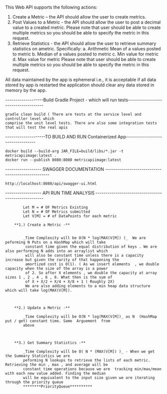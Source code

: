 This  Web API supports the following actions:
1. Create a Metric – the API should allow the user to create metrics.
2. Post Values to a Metric - the API should allow the user to post a decimal value to a created
metric. Please note that user should be able to create multiple metrics so you should be able to
specify the metric in this request.
3. Retrieve Statistics - the API should allow the user to retrieve summary statistics on ametric.
Specifically:
a. Arithmetic Mean of a values posted to metric
b. Median of a values posted to metric
c. Min value for metric
d. Max value for metric
Please note that user should be able to create multiple metrics so you should be able to specify
the metric in this request.

All data maintained by the app is ephemeral i.e., it is acceptable if all data stored by app is restarted the
application should clear any data stored in memory by the app.


-------------------Build Gradle Project - which will run tests------------------------------------

    gradle clean build ( There are tests at the service level and controller level which 
    comprise the unit level tests. There are also some integration tests that will test the real apis
    


--------------------TO BUILD AND RUN Containerized App---------------------------------
    
    
    docker build --build-arg JAR_FILE=build/libs/*.jar -t metricapiimage:latest .
    docker run --publish 8080:8080 metricapiimage:latest
    
    



------------------ SWAGGER DOCUMENTATION --------------------------------------------------
   
   
    http://localhost:8080/api/swagger-ui.html
    
------------------ API RUN TIME ANALYSIS ----------------------------------------------------

        
            
            Let M = # OF Metrics Existing  
            Let N = # OF Metrics submitted 
            Let V[M] = # of DataPoints for each metric 
        
        **1.) Create a Metric -** 
        
            
            _Time Complexity will be O(N * log(MAX(V[M]) )_  We are peforming N Puts on a HashMap which will take
             constant time given the equal distribution of keys . We are also performing N adds into an arraylist which 
             will also be constant time unless there is a capacity increase but given the rarity of that happening the 
             amortized cost is O(1). ( As we insert elements  , we double capacity when the size of the array is a power
             of 2. So after X elements , we double the capacity at array sizes 1 , 2 , 4 , 6 , 8. What then is the sum of
             of X + X/2 + X/4 + X/8 + 1 ( Roughly 2X) 
             We are also adding elements to a min heap data structure which will take log(MAX(V[M]). 
            
         
        
        **2.) Update a Metric -** 
        
            _Time Complexity will be O(N * log(MAX(V[M])_ as N  (HashMap put / get) constant time. Same  Arguement  from
            above 
            
        
            
        **3.) Get Summary Statistics -**
        
            _Time Complexity will be O( N * (MAX(V[M]) )_ - When we get the Summary Statistics we are 
            peforming N lookups to retrieve the lists of each metric. Retrieving the min , max , and average will be 
            constant time operations because we are  tracking min/max/mean with each new value added. Finding the median
            will be equivalent to the input size given we are iterating through the priority queue 
            ********PriorityQueue********** 
            
            
          
          
            
